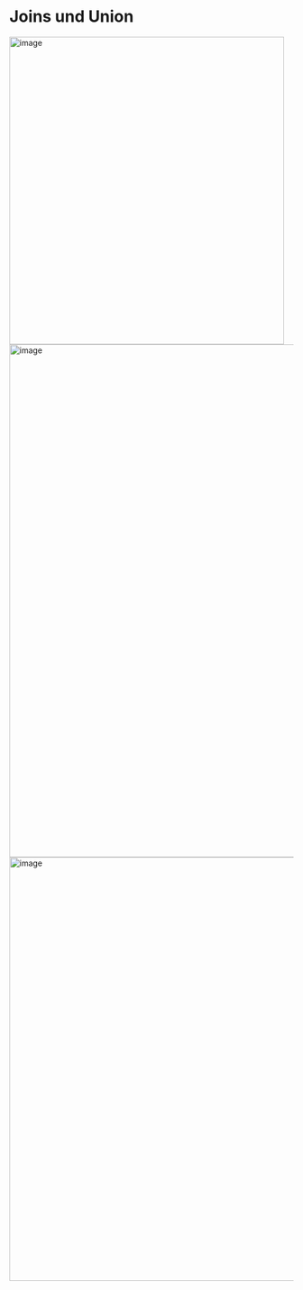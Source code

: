 # Joins und Union

<img width="487" height="545" alt="image" src="https://github.com/user-attachments/assets/6325d0cc-434b-4662-b3c0-e829f644f94f" />

<img width="1866" height="909" alt="image" src="https://github.com/user-attachments/assets/8dd2a410-e8e0-4595-80e2-0e41978c358a" />

<img width="1866" height="751" alt="image" src="https://github.com/user-attachments/assets/4315693a-3972-47d7-a65a-15466b5de366" />
